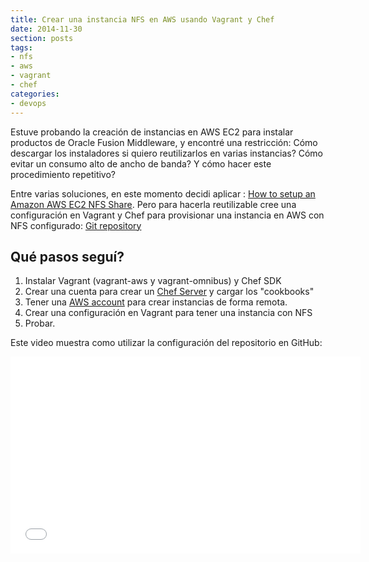 ```yaml
---
title: Crear una instancia NFS en AWS usando Vagrant y Chef
date: 2014-11-30
section: posts
tags:
- nfs
- aws
- vagrant
- chef
categories: 
- devops
---
```


Estuve probando la creación de instancias en AWS EC2 para instalar productos de Oracle
Fusion Middleware, y encontré una restricción: Cómo descargar los instaladores si
quiero reutilizarlos en varias instancias? Cómo evitar un consumo alto
de ancho de banda? Y cómo hacer este procedimiento repetitivo?

Entre varias soluciones, en este momento decidi aplicar : [How to setup an Amazon AWS EC2 NFS Share](https://theredblacktree.wordpress.com/2013/05/23/how-to-setup-a-amazon-aws-ec2-nfs-share/).
Pero para hacerla reutilizable cree una configuración en Vagrant y Chef para provisionar
una instancia en AWS con NFS configurado: [Git repository](https://github.com/jeqo/vagrant-aws-chef-nfs)

## Qué pasos seguí? ##

1. Instalar Vagrant (vagrant-aws y vagrant-omnibus) y Chef SDK
2. Crear una cuenta para crear un [Chef Server](https://manage.opscode.com/) y cargar los "cookbooks"
3. Tener una [AWS account](http://aws.amazon.com/) para crear instancias de forma remota.
4. Crear una configuración en Vagrant para tener una instancia con NFS
5. Probar.

Este video muestra como utilizar la configuración del repositorio en GitHub:

<iframe width="560" height="315" src="//www.youtube.com/embed/gqhY82kdHh4" frameborder="0" allowfullscreen></iframe>
